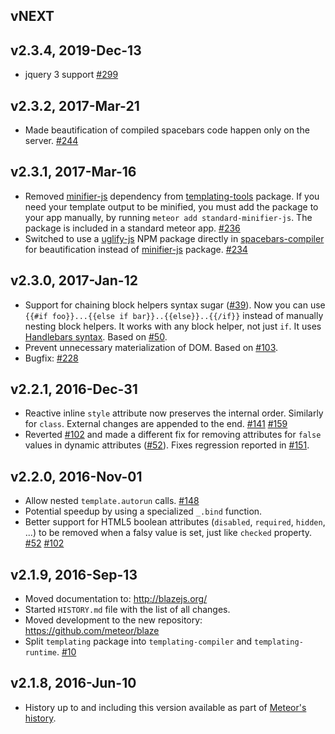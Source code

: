 ## vNEXT

## v2.3.4, 2019-Dec-13

* jquery 3 support
  [#299](https://github.com/meteor/blaze/pull/299)
  
## v2.3.2, 2017-Mar-21

* Made beautification of compiled spacebars code happen only on the server.
  [#244](https://github.com/meteor/blaze/issues/244)

## v2.3.1, 2017-Mar-16

* Removed [minifier-js](https://github.com/meteor/meteor/tree/devel/packages/minifier-js) dependency from [templating-tools](https://github.com/meteor/blaze/tree/master/packages/templating-tools) package. If you need your template output to be minified, you must add the package to your app manually, by running `meteor add standard-minifier-js`. The package is included in a standard meteor app.
  [#236](https://github.com/meteor/blaze/pull/236)
* Switched to use a [uglify-js](https://github.com/mishoo/UglifyJS) NPM package directly in [spacebars-compiler](https://github.com/meteor/blaze/tree/master/packages/spacebars-compiler) for beautification instead of [minifier-js](https://github.com/meteor/meteor/tree/devel/packages/minifier-js) package.
  [#234](https://github.com/meteor/blaze/pull/234)

## v2.3.0, 2017-Jan-12

* Support for chaining block helpers syntax sugar ([#39](https://github.com/meteor/blaze/issues/39)).
  Now you can use `{{#if foo}}...{{else if bar}}..{{else}}..{{/if}}`
  instead of manually nesting block helpers. It works with any block helper, not just `if`.
  It uses [Handlebars syntax](http://handlebarsjs.com/block_helpers.html#conditionals).
  Based on [#50](https://github.com/meteor/blaze/pull/50).
* Prevent unnecessary materialization of DOM.
  Based on [#103](https://github.com/meteor/blaze/pull/103).
* Bugfix: [#228](https://github.com/meteor/blaze/issues/228)

## v2.2.1, 2016-Dec-31

* Reactive inline `style` attribute now preserves the internal order. Similarly for `class`.
  External changes are appended to the end.
  [#141](https://github.com/meteor/blaze/issues/141) [#159](https://github.com/meteor/blaze/issues/159)
* Reverted [#102](https://github.com/meteor/blaze/pull/102) and made a different fix for removing attributes
  for `false` values in dynamic attributes ([#52](https://github.com/meteor/blaze/issues/52)).
  Fixes regression reported in [#151](https://github.com/meteor/blaze/issues/151).

## v2.2.0, 2016-Nov-01

* Allow nested `template.autorun` calls.
  [#148](https://github.com/meteor/blaze/issues/148)
* Potential speedup by using a specialized `_.bind` function.
* Better support for HTML5 boolean attributes (`disabled`, `required`, `hidden`, ...) to be removed when a falsy value is set, just like `checked` property.
  [#52](https://github.com/meteor/blaze/issues/52) [#102](https://github.com/meteor/blaze/pull/102)

## v2.1.9, 2016-Sep-13

* Moved documentation to: http://blazejs.org/
* Started `HISTORY.md` file with the list of all changes.
* Moved development to the new repository: https://github.com/meteor/blaze
* Split `templating` package into `templating-compiler` and `templating-runtime`.
  [#10](https://github.com/meteor/blaze/pull/10)

## v2.1.8, 2016-Jun-10

* History up to and including this version available as part of
  [Meteor's history](https://github.com/meteor/meteor/blob/devel/History.md).
